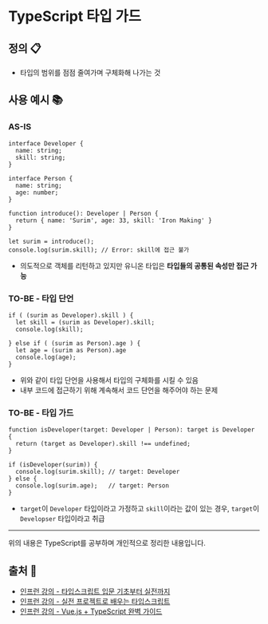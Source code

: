 # TypeScript 타입 가드

## 정의 📋
- 타입의 범위를 점점 줄여가며 구체화해 나가는 것

## 사용 예시 📚
### AS-IS
```
interface Developer {
  name: string;
  skill: string;
}

interface Person {
  name: string;
  age: number;
}

function introduce(): Developer | Person {
  return { name: 'Surim', age: 33, skill: 'Iron Making' }
}

let surim = introduce();
console.log(surim.skill); // Error: skill에 접근 불가
```
- 의도적으로 객체를 리턴하고 있지만 유니온 타입은 **타입들의 공통된 속성만 접근 가능**

### TO-BE - 타입 단언
```
if ( (surim as Developer).skill ) {
  let skill = (surim as Developer).skill;
  console.log(skill);

} else if ( (surim as Person).age ) {
  let age = (surim as Person).age
  console.log(age);
}
```
- 위와 같이 타입 단언을 사용해서 타입의 구체화를 시킬 수 있음
- 내부 코드에 접근하기 위해 계속해서 코드 단언을 해주어야 하는 문제

### TO-BE - 타입 가드
```
function isDeveloper(target: Developer | Person): target is Developer {
  return (target as Developer).skill !== undefined;
}

if (isDeveloper(surim)) {
  console.log(surim.skill); // target: Developer
} else {
  console.log(surim.age);   // target: Person
}
```
- `target`이 `Developer` 타입이라고 가정하고 `skill`이라는 값이 있는 경우, `target`이 `Developser` 타입이라고 취급

- - -
위의 내용은 TypeScript를 공부하며 개인적으로 정리한 내용입니다.
## 출처 📝
- [인프런 강의 - 타입스크립트 입문 기초부터 실전까지](https://www.inflearn.com/course/%ED%83%80%EC%9E%85%EC%8A%A4%ED%81%AC%EB%A6%BD%ED%8A%B8-%EC%9E%85%EB%AC%B8/dashboard)
- [인프런 강의 - 실전 프로젝트로 배우는 타입스크립트](https://www.inflearn.com/course/%ED%83%80%EC%9E%85%EC%8A%A4%ED%81%AC%EB%A6%BD%ED%8A%B8-%EC%8B%A4%EC%A0%84/dashboard)
- [인프런 강의 - Vue.js + TypeScript 완벽 가이드](https://www.inflearn.com/course/vue-ts/dashboard)
